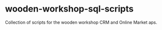 # wooden-workshop-sql-scripts

Collection of scripts for the wooden workshop CRM and Online Market aps.
